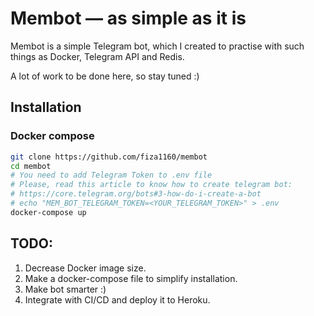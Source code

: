 # Membot — as simple as it is

Membot is a simple Telegram bot, which I created to practise with such things as Docker, Telegram API and Redis.

A lot of work to be done here, so stay tuned :)

## Installation

### Docker compose

```bash
git clone https://github.com/fiza1160/membot
cd membot
# You need to add Telegram Token to .env file
# Please, read this article to know how to create telegram bot:
# https://core.telegram.org/bots#3-how-do-i-create-a-bot
# echo "MEM_BOT_TELEGRAM_TOKEN=<YOUR_TELEGRAM_TOKEN>" > .env
docker-compose up
```

## TODO:

1. Decrease Docker image size.
2. Make a docker-compose file to simplify installation.
3. Make bot smarter :)
4. Integrate with CI/CD and deploy it to Heroku.
